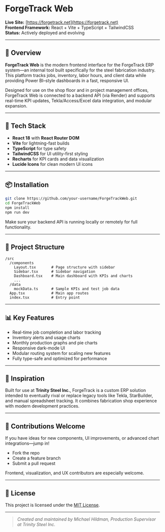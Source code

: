 # ForgeTrack Web

**Live Site:** [https://forgetrack.net](https://forgetrack.net)  
**Frontend Framework:** React + Vite + TypeScript + TailwindCSS  
**Status:** Actively deployed and evolving

---

## 🚀 Overview

**ForgeTrack Web** is the modern frontend interface for the ForgeTrack ERP system—an internal tool built specifically for the steel fabrication industry. This platform tracks jobs, inventory, labor hours, and client data while providing Power BI–style dashboards in a fast, responsive UI.

Designed for use on the shop floor and in project management offices, ForgeTrack Web is connected to a backend API (via Render) and supports real-time KPI updates, Tekla/Access/Excel data integration, and modular expansion.

---

## 🔧 Tech Stack

- **React 18** with **React Router DOM**
- **Vite** for lightning-fast builds
- **TypeScript** for type safety
- **TailwindCSS** for UI utility-first styling
- **Recharts** for KPI cards and data visualization
- **Lucide Icons** for clean modern UI icons

---

## 📦 Installation

```bash
git clone https://github.com/your-username/ForgeTrackWeb.git
cd ForgeTrackWeb
npm install
npm run dev
```

Make sure your backend API is running locally or remotely for full functionality.

---

## 🧱 Project Structure

```
/src
  /components
    Layout.tsx       # Page structure with sidebar
    Sidebar.tsx      # Sidebar navigation
    Dashboard.tsx    # Main dashboard with KPIs and charts
    ...
  /data
    mockData.ts      # Sample KPIs and test job data
  App.tsx            # Main app routes
  index.tsx          # Entry point
```

---

## 📊 Key Features

- Real-time job completion and labor tracking  
- Inventory alerts and usage charts  
- Monthly production graphs and pie charts  
- Responsive dark-mode UI  
- Modular routing system for scaling new features  
- Fully type-safe and optimized for performance

---

## 🧠 Inspiration

Built for use at **Trinity Steel Inc.**, ForgeTrack is a custom ERP solution intended to eventually rival or replace legacy tools like Tekla, StarBuilder, and manual spreadsheet tracking. It combines fabrication shop experience with modern development practices.

---

## 🤝 Contributions Welcome

If you have ideas for new components, UI improvements, or advanced chart integrations—jump in!  
- Fork the repo  
- Create a feature branch  
- Submit a pull request  

Frontend, visualization, and UX contributors are especially welcome.

---

## 📄 License

This project is licensed under the [MIT License](LICENSE).

---

> _Created and maintained by Michael Hildman, Production Supervisor at Trinity Steel Inc._

